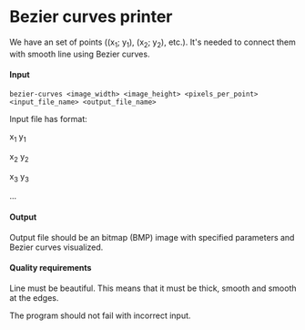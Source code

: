 # Bezier curves printer

We have an set of points ((x<sub>1</sub>; y<sub>1</sub>), (x<sub>2</sub>; y<sub>2</sub>), etc.). It's needed to connect them with smooth line using Bezier curves.

#### Input

`bezier-curves <image_width> <image_height> <pixels_per_point> <input_file_name> <output_file_name>`

Input file has format:

x<sub>1</sub> y<sub>1</sub>

x<sub>2</sub> y<sub>2</sub>

x<sub>3</sub> y<sub>3</sub>

...

#### Output

Output file should be an bitmap (BMP) image with specified parameters and Bezier curves visualized.

#### Quality requirements

Line must be beautiful. This means that it must be thick, smooth and smooth at the edges.

The program should not fail with incorrect input.
